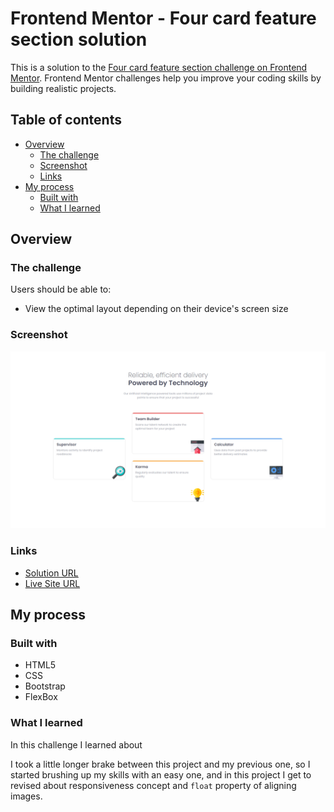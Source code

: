 # Frontend Mentor - Four card feature section solution

This is a solution to the [Four card feature section challenge on Frontend Mentor](https://www.frontendmentor.io/challenges/four-card-feature-section-weK1eFYK). Frontend Mentor challenges help you improve your coding skills by building realistic projects. 

## Table of contents

- [Overview](#overview)
  - [The challenge](#the-challenge)
  - [Screenshot](#screenshot)
  - [Links](#links)
- [My process](#my-process)
  - [Built with](#built-with)
  - [What I learned](#what-i-learned)

## Overview

### The challenge

Users should be able to:

- View the optimal layout depending on their device's screen size

### Screenshot

![](images/Screenshot.png)

### Links

- [Solution URL](https://github.com/mdajmalshadab/Front-End-Projects/tree/Practice-Projects/7-Article-Preview-Component-Master)
- [Live Site URL](https://mdajmalshadab.github.io/Front-End-Projects/7-Article-Preview-Component-Master/index.html)

## My process

### Built with

- HTML5
- CSS
- Bootstrap 
- FlexBox


### What I learned

In this challenge I learned about 

I took a little longer brake between this project and my previous one, so I started brushing up my skills with an easy one, and in this project I get to revised about responsiveness concept and `float` property of aligning images.